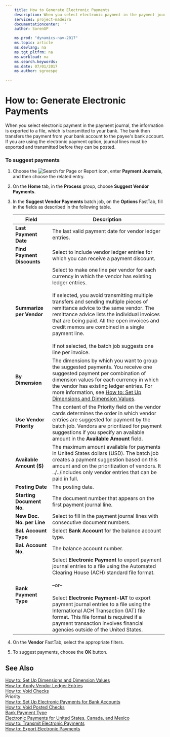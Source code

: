 ```yaml
---
    title: How to Generate Electronic Payments 
    description: When you select electronic payment in the payment journal, the information is exported to a file, which is transmitted to your bank. The bank then transfers the payment from your bank account to the payee's bank account. If you are using the electronic payment option, journal lines must be exported and transmitted before they can be posted.
    services: project-madeira
    documentationcenter: ''
    author: SorenGP

    ms.prod: "dynamics-nav-2017"
    ms.topic: article
    ms.devlang: na
    ms.tgt_pltfrm: na
    ms.workload: na
    ms.search.keywords:
    ms.date: 07/01/2017
    ms.author: sgroespe

---
```

# How to: Generate Electronic Payments
When you select electronic payment in the payment journal, the information is exported to a file, which is transmitted to your bank. The bank then transfers the payment from your bank account to the payee's bank account. If you are using the electronic payment option, journal lines must be exported and transmitted before they can be posted.  
  
### To suggest payments  
  
1.  Choose the ![Search for Page or Report](media/ui-search/search_small.png "Search for Page or Report icon") icon, enter **Payment Journals**, and then choose the related entry.  
  
2.  On the **Home** tab, in the **Process** group, choose **Suggest Vendor Payments**.  
  
3.  In the **Suggest Vendor Payments** batch job, on the **Options** FastTab, fill in the fields as described in the following table.  
  
    |Field|Description|  
    |---------------------------------|---------------------------------------|  
    |**Last Payment Date**|The last valid payment date for vendor ledger entries.|  
    |**Find Payment Discounts**|Select to include vendor ledger entries for which you can receive a payment discount.|  
    |**Summarize per Vendor**|Select to make one line per vendor for each currency in which the vendor has existing ledger entries.<br /><br /> If selected, you avoid transmitting multiple transfers and sending multiple pieces of remittance advice to the same vendor. The remittance advice lists the individual invoices that are being paid. All the open invoices and credit memos are combined in a single payment line.<br /><br /> If not selected, the batch job suggests one line per invoice.|  
    |**By Dimension**|The dimensions by which you want to group the suggested payments. You receive one suggested payment per combination of dimension values for each currency in which the vendor has existing ledger entries. For more information, see [How to: Set Up Dimensions and Dimension Values](how-to-set-up-dimensions-and-dimension-values.md).|  
    |**Use Vendor Priority**|The content of the Priority field on the vendor cards determines the order in which vendor entries are suggested for payment by the batch job. Vendors are prioritized for payment suggestions if you specify an available amount in the **Available Amount** field.|  
    |**Available Amount ($)**|The maximum amount available for payments in United States dollars (USD). The batch job creates a payment suggestion based on this amount and on the prioritization of vendors. It ../../includes only vendor entries that can be paid in full.|  
    |**Posting Date**|The posting date.|  
    |**Starting Document No.**|The document number that appears on the first payment journal line.|  
    |**New Doc. No. per Line**|Select to fill in the payment journal lines with consecutive document numbers.|  
    |**Bal. Account Type**|Select **Bank Account** for the balance account type.|  
    |**Bal. Account No.**|The balance account number.|  
    |**Bank Payment Type**|Select **Electronic Payment** to export payment journal entries to a file using the Automated Clearing House (ACH) standard file format.<br /><br /> –or–<br /><br /> Select **Electronic Payment-IAT** to export payment journal entries to a file using the International ACH Transaction (IAT) file format. This file format is required if a payment transaction involves financial agencies outside of the United States.|  
  
4.  On the **Vendor** FastTab, select the appropriate filters.  
  
5.  To suggest payments, choose the **OK** button.  
  
## See Also  
 [How to: Set Up Dimensions and Dimension Values](how-to-set-up-dimensions-and-dimension-values.md)   
 [How to: Apply Vendor Ledger Entries](how-to-apply-vendor-ledger-entries.md)   
 [How to: Void Checks](how-to-void-checks.md)   
 Priority   
 [How to: Set Up Electronic Payments for Bank Accounts](how-to-set-up-electronic-payments-for-bank-accounts.md)   
 [How to: Void Posted Checks](how-to-void-posted-checks.md)   
 [Bank Payment Type](-$-t_81_70-bank-payment-type-$.md)   
 [Electronic Payments for United States, Canada, and Mexico](electronic-payments-for-united-states-canada-and-mexico.md)   
 [How to: Transmit Electronic Payments](how-to-transmit-electronic-payments.md)   
 [How to: Export Electronic Payments](../Spain/how-to-export-electronic-payments.md)